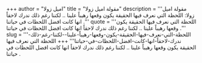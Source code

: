 +++
author = "اميل زولا"
title = "مقولة اميل زولا"
description = '''مقولة اميل زولا: اللحظة التي نعرف فيها الحقيقة يكون وقعها رهيباً علينا .. لكننا رغم ذلك ندرك لاحقاً انها كانت افضل اللحظات في حياتنا .'''
quote = '''اللحظة التي نعرف فيها الحقيقة يكون وقعها رهيباً علينا .. لكننا رغم ذلك ندرك لاحقاً انها كانت افضل اللحظات في حياتنا .'''
slug = '''اللحظة-التي-نعرف-فيها-الحقيقة-يكون-وقعها-رهيباً-علينا--لكننا-رغم-ذلك-ندرك-لاحقاً-انها-كانت-افضل-اللحظات-في-حياتنا'''
+++
اللحظة التي نعرف فيها الحقيقة يكون وقعها رهيباً علينا .. لكننا رغم ذلك ندرك لاحقاً انها كانت افضل اللحظات في حياتنا .
